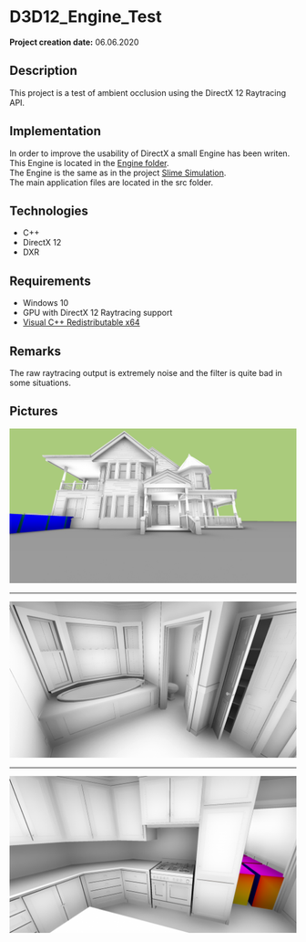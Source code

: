 # D3D12_Engine_Test

__Project creation date:__ 06.06.2020

## Description
This project is a test of ambient occlusion using the DirectX 12 Raytracing API.

## Implementation
In order to improve the usability of DirectX a small Engine has been writen. This Engine is located in the [Engine folder](D3D12_Engine_Test/Engine).\
The Engine is the same as in the project [Slime Simulation](https://github.com/MarvinOtt/SlimeSimulation).\
The main application files are located in the src folder.

## Technologies
* C++
* DirectX 12
* DXR

## Requirements
* Windows 10
* GPU with DirectX 12 Raytracing support
* [Visual C++ Redistributable x64](https://support.microsoft.com/de-de/topic/aktuelle-unterst%C3%BCtzte-downloads-f%C3%BCr-visual-c-2647da03-1eea-4433-9aff-95f26a218cc0)

## Remarks
The raw raytracing output is extremely noise and the filter is quite bad in some situations.

## Pictures
![Example1](D3D12_Engine_Test_1.png)
***
![Example1](D3D12_Engine_Test_2.png)
***
![Example1](D3D12_Engine_Test_3.png)
